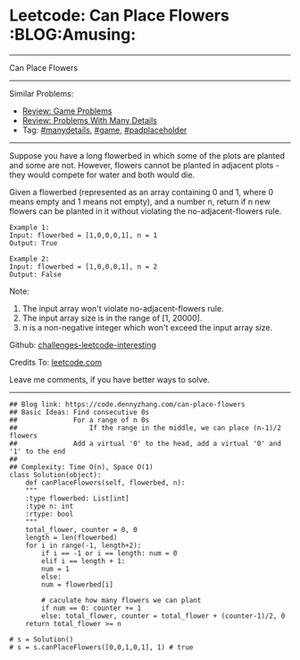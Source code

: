 
# Leetcode: Can Place Flowers     :BLOG:Amusing:

---

Can Place Flowers  

---

Similar Problems:  

-   [Review: Game Problems](https://code.dennyzhang.com/review-game)
-   [Review: Problems With Many Details](https://code.dennyzhang.com/review-manydetails)
-   Tag: [#manydetails](https://code.dennyzhang.com/tag/manydetails), [#game](https://code.dennyzhang.com/tag/game), [#padplaceholder](https://code.dennyzhang.com/tag/padplaceholder)

---

Suppose you have a long flowerbed in which some of the plots are planted and some are not. However, flowers cannot be planted in adjacent plots - they would compete for water and both would die.  

Given a flowerbed (represented as an array containing 0 and 1, where 0 means empty and 1 means not empty), and a number n, return if n new flowers can be planted in it without violating the no-adjacent-flowers rule.  

    Example 1:
    Input: flowerbed = [1,0,0,0,1], n = 1
    Output: True

    Example 2:
    Input: flowerbed = [1,0,0,0,1], n = 2
    Output: False

Note:  

1.  The input array won't violate no-adjacent-flowers rule.
2.  The input array size is in the range of [1, 20000].
3.  n is a non-negative integer which won't exceed the input array size.

Github: [challenges-leetcode-interesting](https://github.com/DennyZhang/challenges-leetcode-interesting/tree/master/problems/can-place-flowers)  

Credits To: [leetcode.com](https://leetcode.com/problems/can-place-flowers/description/)  

Leave me comments, if you have better ways to solve.  

---

    ## Blog link: https://code.dennyzhang.com/can-place-flowers
    ## Basic Ideas: Find consecutive 0s
    ##              For a range of n 0s
    ##                  If the range in the middle, we can place (n-1)/2 flowers
    ##              Add a virtual '0' to the head, add a virtual '0' and '1' to the end
    ##
    ## Complexity: Time O(n), Space O(1)
    class Solution(object):
        def canPlaceFlowers(self, flowerbed, n):
    	"""
    	:type flowerbed: List[int]
    	:type n: int
    	:rtype: bool
    	"""
    	total_flower, counter = 0, 0
    	length = len(flowerbed)
    	for i in range(-1, length+2):
    	    if i == -1 or i == length: num = 0
    	    elif i == length + 1:
    		num = 1
    	    else:
    		num = flowerbed[i]
    
    	    # caculate how many flowers we can plant
    	    if num == 0: counter += 1
    	    else: total_flower, counter = total_flower + (counter-1)/2, 0
    	return total_flower >= n
    
    # s = Solution()
    # s = s.canPlaceFlowers([0,0,1,0,1], 1) # true

